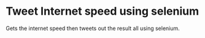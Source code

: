 # Tweet Internet speed using selenium
Gets the internet speed then tweets out the result all using selenium.